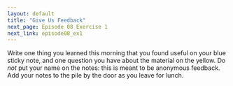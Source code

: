 ```yaml
---
layout: default
title: "Give Us Feedback"
next_page: Episode 08 Exercise 1
next_link: episode08_ex1
---
```


Write one thing you learned this morning that you found useful on
your blue sticky note, and one question you have about the material
on the yellow. Do *not* put your name on the notes: this is meant to
be anonymous feedback. Add your notes to the pile by the door as
you leave for lunch.
